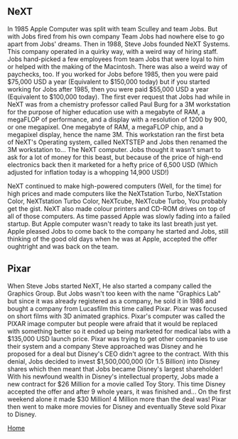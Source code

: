 ## NeXT
In 1985 Apple Computer was split with team Sculley and team Jobs. But with Jobs fired from his own company Team Jobs had nowhere else to go apart from Jobs' dreams. Then in 1988, Steve Jobs founded NeXT Systems. This company operated in a quirky way, with a weird way of hiring staff. Jobs hand-picked a few employees from team Jobs that were loyal to him or helped with the making of the Macintosh. There was also a weird way of paychecks, too. If you worked for Jobs before 1985, then you were paid $75,000 USD a year (Equivalent to $150,000 today) but if you started working for Jobs after 1985, then you were paid $55,000 USD a year (Equivalent to $100,000 today). The first ever request that Jobs had while in NeXT was from a chemistry professor called Paul Burg for a 3M workstation for the purpose of higher education use with a megabyte of RAM, a megaFLOP of performance, and a display with a resolution of 1200 by 900, or one megapixel. One megabyte of RAM, a megaFLOP chip, and a megapixel display, hence the name 3M. This workstation ran the first beta of NeXT's Operating system, called NeXTSTEP and Jobs then renamed the 3M workstation to... The NeXT computer. Jobs thought it wasn't smart to ask for a lot of money for this beast, but because of the price of high-end electronics back then it marketed for a hefty price of 6,500 USD (Which adjusted for inflation today is a whopping 14,900 USD!)

NeXT continued to make high-powered computers (Well, for the time) for high prices and made computers like the NeXTstation Turbo, NeXTstation Color, NeXTstation Turbo Color, NeXTcube, NeXTcube Turbo, You probably get the gist. NeXT also made colour printers and CD-ROM drives on top of all of those computers. As time passed Apple was slowly fading into a failed startup. But Apple computer wasn't ready to take its last breath just yet. Apple pleased Jobs to come back to the company he started and Jobs, still thinking of the good old days when he was at Apple, accepted the offer oughtright and was back on the team.

## Pixar
When Steve Jobs started NeXT, He also started a company called the Graphics Group. But Jobs wasn't too keen with the name "Graphics Lab" but since it was already registered as a company, he sold it in 1986 and bought a company from Lucasfilm this time called Pixar. Pixar was focused on short films with 3D animated graphics. Pixar's computer was called the PIXAR image computer but people were afraid that it would be replaced with something better so it ended up being marketed for medical labs with a $135,000 USD launch price. Pixar was trying to get other companies to use their system and a company Steve approached was Disney and he proposed for a deal but Disney's CEO didn't agree to the contract. With this denial, Jobs decided to invest $1,500,000,000 (Or 1.5 Billion) into Disney shares which then meant that Jobs became Disney's largest shareholder! With his newfound wealth in Disney's intellectual property, Jobs made a new contract for $26 Million for a movie called Toy Story. This time Disney accepted the offer and after 9 whole years, it was finished and...  On the first weekend alone it made $30 Million! 4 Million more than the deal was! Pixar then went to make more movies for Disney and eventually Steve sold Pixar to Disney.

[Home](index.md)
